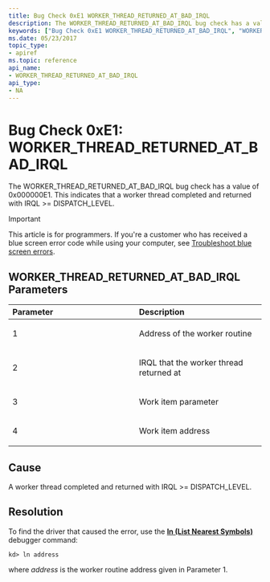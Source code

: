 ```yaml
---
title: Bug Check 0xE1 WORKER_THREAD_RETURNED_AT_BAD_IRQL
description: The WORKER_THREAD_RETURNED_AT_BAD_IRQL bug check has a value of 0x000000E1. This indicates that a worker thread completed and returned with IRQL DISPATCH_LEVEL.
keywords: ["Bug Check 0xE1 WORKER_THREAD_RETURNED_AT_BAD_IRQL", "WORKER_THREAD_RETURNED_AT_BAD_IRQL"]
ms.date: 05/23/2017
topic_type:
- apiref
ms.topic: reference
api_name:
- WORKER_THREAD_RETURNED_AT_BAD_IRQL
api_type:
- NA
---
```


# Bug Check 0xE1: WORKER\_THREAD\_RETURNED\_AT\_BAD\_IRQL


The WORKER\_THREAD\_RETURNED\_AT\_BAD\_IRQL bug check has a value of 0x000000E1. This indicates that a worker thread completed and returned with IRQL &gt;= DISPATCH\_LEVEL.

> [!IMPORTANT]
> This article is for programmers. If you're a customer who has received a blue screen error code while using your computer, see [Troubleshoot blue screen errors](https://www.windows.com/stopcode).


## WORKER\_THREAD\_RETURNED\_AT\_BAD\_IRQL Parameters


<table>
<colgroup>
<col width="50%" />
<col width="50%" />
</colgroup>
<thead>
<tr class="header">
<th align="left">Parameter</th>
<th align="left">Description</th>
</tr>
</thead>
<tbody>
<tr class="odd">
<td align="left"><p>1</p></td>
<td align="left"><p>Address of the worker routine</p></td>
</tr>
<tr class="even">
<td align="left"><p>2</p></td>
<td align="left"><p>IRQL that the worker thread returned at</p></td>
</tr>
<tr class="odd">
<td align="left"><p>3</p></td>
<td align="left"><p>Work item parameter</p></td>
</tr>
<tr class="even">
<td align="left"><p>4</p></td>
<td align="left"><p>Work item address</p></td>
</tr>
</tbody>
</table>

 

## Cause

A worker thread completed and returned with IRQL &gt;= DISPATCH\_LEVEL.

## Resolution

To find the driver that caused the error, use the [**ln (List Nearest Symbols)**](../debuggercmds/ln--list-nearest-symbols-.md) debugger command:

```dbgcmd
kd> ln address
```

where *address* is the worker routine address given in Parameter 1.

 

 




